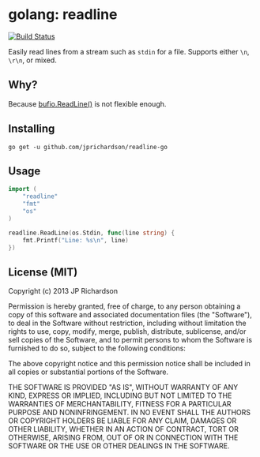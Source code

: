 golang: readline 
=================

[![Build Status](https://travis-ci.org/jprichardson/readline-go.png)](https://travis-ci.org/jprichardson/readline-go)

Easily read lines from a stream such as `stdin` for a file. Supports either `\n`, `\r\n`, or mixed.


Why?
----

Because [bufio.ReadLine()](http://golang.org/pkg/bufio/#Reader.ReadLine) is not flexible enough.



Installing
----------

    go get -u github.com/jprichardson/readline-go


Usage
-----

```go
import (
    "readline"
    "fmt"
    "os"
)

readline.ReadLine(os.Stdin, func(line string) {
    fmt.Printf("Line: %s\n", line)
})
```


License (MIT)
-------------
Copyright (c) 2013 JP Richardson


Permission is hereby granted, free of charge, to any person obtaining a copy of this software and associated documentation files (the "Software"), to deal in the Software without restriction, including without limitation the rights to use, copy, modify, merge, publish, distribute, sublicense, and/or sell copies of the Software, and to permit persons to whom the Software is furnished to do so, subject to the following conditions:

The above copyright notice and this permission notice shall be included in all copies or substantial portions of the Software.

THE SOFTWARE IS PROVIDED "AS IS", WITHOUT WARRANTY OF ANY KIND, EXPRESS OR IMPLIED, INCLUDING BUT NOT LIMITED TO THE WARRANTIES OF MERCHANTABILITY, FITNESS FOR A PARTICULAR PURPOSE AND NONINFRINGEMENT. IN NO EVENT SHALL THE AUTHORS OR COPYRIGHT HOLDERS BE LIABLE FOR ANY CLAIM, DAMAGES OR OTHER LIABILITY, WHETHER IN AN ACTION OF CONTRACT, TORT OR OTHERWISE, ARISING FROM, OUT OF OR IN CONNECTION WITH THE SOFTWARE OR THE USE OR OTHER DEALINGS IN THE SOFTWARE.